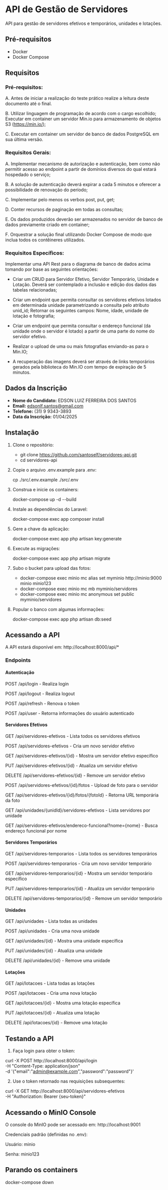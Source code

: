 # API de Gestão de Servidores

API para gestão de servidores efetivos e temporários, unidades e lotações.

## Pré-requisitos

- Docker
- Docker Compose

## Requisitos

### Pré-requisitos:

A. Antes de iniciar a realização do teste prático realize a leitura deste documento até o final.

B. Utilizar linguagem de programação de acordo com o cargo escolhido;
   Executar em container um servidor Min.io para armazenamento de objetos S3 (https://min.io/);

C. Executar em container um servidor de banco de dados PostgreSQL em sua última versão.

### Requisitos Gerais:

A. Implementar mecanismo de autorização e autenticação, bem como não permitir acesso ao endpoint a partir de domínios diversos do qual estará hospedado o serviço;

B. A solução de autenticação deverá expirar a cada 5 minutos e oferecer a possibilidade de renovação do período;

C. Implementar pelo menos os verbos post, put, get;

D. Conter recursos de paginação em todas as consultas;

E. Os dados produzidos deverão ser armazenados no servidor de banco de dados previamente criado em container;

F. Orquestrar a solução final utilizando Docker Compose de modo que inclua todos os contêineres utilizados.

### Requisitos Específicos:

Implementar uma API Rest para o diagrama de banco de dados acima tomando por base as seguintes orientações:

- Criar um CRUD para Servidor Efetivo, Servidor Temporário, Unidade e Lotação. Deverá ser contemplado a inclusão e edição dos dados das tabelas relacionadas;

- Criar um endpoint que permita consultar os servidores efetivos lotados em determinada unidade parametrizando a consulta pelo atributo unid_id;
  Retornar os seguintes campos: Nome, idade, unidade de lotação e fotografia;

- Criar um endpoint que permita consultar o endereço funcional (da unidade onde o servidor é lotado) a partir de uma parte do nome do servidor efetivo.

- Realizar o upload de uma ou mais fotografias enviando-as para o Min.IO;

- A recuperação das imagens deverá ser através de links temporários gerados pela biblioteca do Min.IO com tempo de expiração de 5 minutos.

## Dados da Inscrição

- **Nome do Candidato:** EDSON LUIZ FERREIRA DOS SANTOS
- **Email:** edsonlf.santos@gmail.com
- **Telefone:** (31) 9 9343-3893
- **Data da Inscrição:** 01/04/2025

## Instalação

1. Clone o repositório:
   
   - git clone https://github.com/santoself/servidores-api.git
   - cd servidores-api

2. Copie o arquivo .env.example para .env:

    cp ./src/.env.example ./src/.env
    
3. Construa e inicie os containers:

    docker-compose up -d --build

4. Instale as dependências do Laravel:

    docker-compose exec app composer install

5. Gere a chave da aplicação:

    docker-compose exec app php artisan key:generate

6. Execute as migrações:

    docker-compose exec app php artisan migrate

7. Subo o bucket para upload das fotos:

    - docker-compose exec minio mc alias set myminio http://minio:9000 minio minio123
    - docker-compose exec minio mc mb myminio/servidores
    - docker-compose exec minio mc anonymous set public myminio/servidores

7. Popular o banco com algumas informações:

    docker-compose exec app php artisan db:seed

## Acessando a API

A API estará disponível em: http://localhost:8000/api/*

### Endpoints
#### Autenticação

POST /api/login - Realiza login

POST /api/logout - Realiza logout

POST /api/refresh - Renova o token

POST /api/user - Retorna informações do usuário autenticado

#### Servidores Efetivos

GET /api/servidores-efetivos - Lista todos os servidores efetivos

POST /api/servidores-efetivos - Cria um novo servidor efetivo

GET /api/servidores-efetivos/{id} - Mostra um servidor efetivo específico

PUT /api/servidores-efetivos/{id} - Atualiza um servidor efetivo

DELETE /api/servidores-efetivos/{id} - Remove um servidor efetivo

POST /api/servidores-efetivos/{id}/fotos - Upload de foto para o servidor

GET /api/servidores-efetivos/{id}/fotos/{fotoId} - Retorna URL temporária da foto

GET /api/unidades/{unidId}/servidores-efetivos - Lista servidores por unidade

GET /api/servidores-efetivos/endereco-funcional?nome={nome} - Busca endereço funcional por nome

#### Servidores Temporários
GET /api/servidores-temporarios - Lista todos os servidores temporários

POST /api/servidores-temporarios - Cria um novo servidor temporário

GET /api/servidores-temporarios/{id} - Mostra um servidor temporário específico

PUT /api/servidores-temporarios/{id} - Atualiza um servidor temporário

DELETE /api/servidores-temporarios/{id} - Remove um servidor temporário

#### Unidades
GET /api/unidades - Lista todas as unidades

POST /api/unidades - Cria uma nova unidade

GET /api/unidades/{id} - Mostra uma unidade específica

PUT /api/unidades/{id} - Atualiza uma unidade

DELETE /api/unidades/{id} - Remove uma unidade

#### Lotações
GET /api/lotacoes - Lista todas as lotações

POST /api/lotacoes - Cria uma nova lotação

GET /api/lotacoes/{id} - Mostra uma lotação específica

PUT /api/lotacoes/{id} - Atualiza uma lotação

DELETE /api/lotacoes/{id} - Remove uma lotação

## Testando a API

1. Faça login para obter o token:

curl -X POST http://localhost:8000/api/login \
-H "Content-Type: application/json" \
-d '{"email":"admin@example.com","password":"password"}'

2. Use o token retornado nas requisições subsequentes:


curl -X GET http://localhost:8000/api/servidores-efetivos \
-H "Authorization: Bearer {seu-token}"

## Acessando o MinIO Console

O console do MinIO pode ser acessado em: http://localhost:9001

Credenciais padrão (definidas no .env):

Usuário: minio

Senha: minio123

## Parando os containers

docker-compose down
